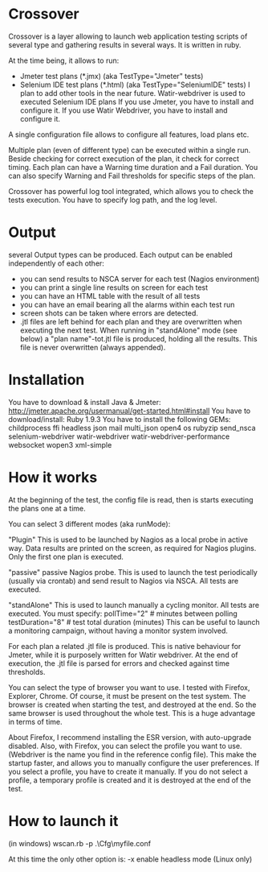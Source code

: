 Crossover
=========

Crossover is a layer allowing to launch web application testing scripts of several type and gathering results in several ways.
It is written in ruby.

At the time being, it allows to run:
- Jmeter  test plans (*.jmx)  (aka TestType="Jmeter" tests)
- Selenium IDE test plans (*.html) (aka TestType="SeleniumIDE" tests)
I plan to add other tools in the near future.
Watir-webdriver is used to executed Selenium IDE plans
If you use Jmeter, you have to install and configure it.
If you use Watir Webdriver, you have to install and configure it.

A single configuration file allows to configure all features, load plans etc.

Multiple plan (even of different type) can be executed within a single run.
Beside checking for correct execution of the plan, it check for correct timing.
Each plan can have a Warning time duration and a Fail duration.
You can also specify Warning and Fail thresholds for specific steps of the plan.

Crossover has powerful log tool integrated, which allows you to check the tests execution.
You have to specify log path, and the log level.

Output
=====
several Output types can be produced. 
Each output can be enabled independently of each other:
- you can send results to NSCA server for each test (Nagios environment)
- you can print a single line results on screen for each test 
- you can have an HTML table with the result of all tests
- you can have an email bearing all the alarms within each test run
- screen shots can be taken where errors are detected.
- .jtl files are left behind for each plan and they are overwritten when executing the next test.
  When running in "standAlone" mode (see below) a "plan name"-tot.jtl file is produced, holding all the results.
  This file is never overwritten (always appended).

Installation
============
You have to download & install Java & Jmeter:
 http://jmeter.apache.org/usermanual/get-started.html#install
You have to download/install:
 Ruby 1.9.3
You have to install the following GEMs:
 childprocess
 ffi
 headless
 json
 mail
 multi_json
 open4
 os
 rubyzip
 send_nsca
 selenium-webdriver
 watir-webdriver
 watir-webdriver-performance
 websocket
 wopen3
 xml-simple

 
How it works
============
At the beginning of the test, the config file is read, then is starts executing the plans one at a time.

You can select 3 different modes (aka runMode):

"Plugin"		This is used to be launched by Nagios as a local probe in active way.
				Data results are printed on the screen, as required for Nagios plugins.
				Only the first one plan is executed.
				
"passive"		passive Nagios probe.
				This is used to launch the test periodically (usually via crontab) and send result to Nagios via NSCA.
				All tests are executed.
				
"standAlone"	This is used to launch manually a cycling monitor. All tests are executed.
				You must specify:
					pollTime="2"		# minutes between polling
					testDuration="8"	# test total duration (minutes)
				This can be useful to launch a monitoring campaign, without having a monitor system involved.
				
For each plan a related .jtl file is produced.
This is native behaviour for Jmeter, while it is purposely written for Watir webdriver.
At the end of execution, the .jtl file is parsed for errors and checked against time thresholds.

You can select the type of browser you want to use.
I tested with Firefox, Explorer, Chrome. Of course, it must be present on the test system.
The browser is created when starting the test, and destroyed at the end. So the same browser is used throughout the whole test. 
This is a huge advantage in terms of time.

About Firefox, I recommend installing the ESR version, with auto-upgrade disabled.
Also, with Firefox, you can select the profile you want to use. (Webdriver is the name you find in the reference config file).
This make the startup faster, and allows you to manually configure the user preferences.
If you select a profile, you have to create it manually.
If you do not select a profile, a temporary profile is created and it is destroyed at the end of the test.


How to launch it
================
(in windows)
wscan.rb -p .\Cfg\myfile.conf

At this time the only other option is:
  -x enable headless mode (Linux only)
